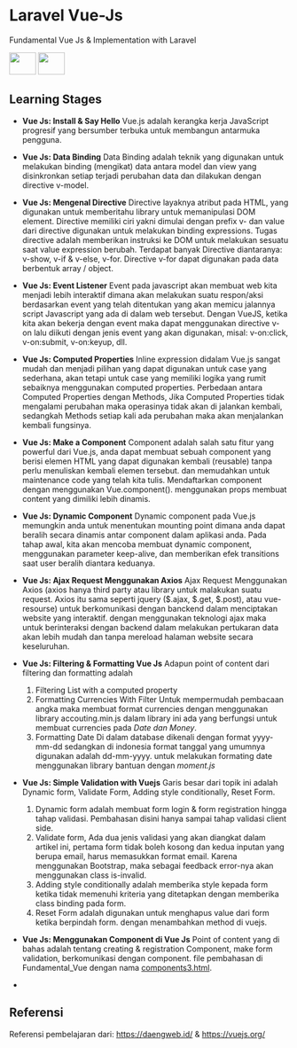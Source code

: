 # Laravel Vue-Js
Fundamental Vue Js &amp; Implementation with Laravel 

<img src="https://upload.wikimedia.org/wikipedia/commons/thumb/9/9a/Laravel.svg/1200px-Laravel.svg.png" height="40" width="48">
<img src="https://vuejs.org/images/logo.png" height="40" width="48">

## Learning Stages

- <b>Vue Js: Install & Say Hello</b>
  Vue.js adalah kerangka kerja JavaScript progresif yang bersumber terbuka untuk membangun antarmuka pengguna.

- <b>Vue Js: Data Binding</b>
  Data Binding adalah teknik yang digunakan untuk melakukan binding (mengikat) data antara model dan view yang disinkronkan setiap terjadi perubahan data dan dilakukan dengan directive v-model.

- <b>Vue Js: Mengenal Directive</b>
  Directive layaknya atribut pada HTML, yang digunakan untuk memberitahu library untuk memanipulasi DOM element. Directive memiliki ciri yakni dimulai dengan prefix v- dan value dari directive digunakan untuk melakukan binding expressions. Tugas directive adalah memberikan instruksi ke DOM untuk melakukan sesuatu saat value expression berubah. Terdapat banyak Directive diantaranya: v-show, v-if & v-else, v-for. Directive v-for dapat digunakan pada data berbentuk array / object.

- <b>Vue Js: Event Listener</b>
  Event pada javascript akan membuat web kita menjadi lebih interaktif dimana akan melakukan suatu respon/aksi berdasarkan event yang telah ditentukan yang akan memicu jalannya script Javascript yang ada di dalam web tersebut. Dengan VueJS, ketika kita akan bekerja dengan event maka dapat menggunakan directive v-on lalu diikuti dengan jenis event yang akan digunakan, misal: v-on:click, v-on:submit, v-on:keyup, dll.

- <b>Vue Js: Computed Properties</b>
  Inline expression didalam Vue.js sangat mudah dan menjadi pilihan yang dapat digunakan untuk case yang sederhana, akan tetapi untuk case yang memiliki logika yang rumit sebaiknya menggunakan computed properties. Perbedaan antara Computed Properties dengan Methods, Jika Computed Properties tidak mengalami perubahan maka operasinya tidak akan di jalankan kembali, sedangkah Methods setiap kali ada perubahan maka akan menjalankan kembali fungsinya.

- <b>Vue Js: Make a Component</b>
  Component adalah salah satu fitur yang powerful dari Vue.js, anda dapat membuat sebuah component yang berisi elemen HTML yang dapat digunakan kembali (reusable) tanpa perlu menuliskan kembali elemen tersebut. dan memudahkan untuk maintenance code yang telah kita tulis. Mendaftarkan component dengan menggunakan Vue.component(). menggunakan props membuat content yang dimiliki lebih dinamis.

- <b>Vue Js: Dynamic Component</b>
  Dynamic component pada Vue.js memungkin anda untuk menentukan mounting point dimana anda dapat beralih secara dinamis antar component dalam aplikasi anda. Pada tahap awal, kita akan mencoba membuat dynamic component, menggunakan parameter keep-alive, dan memberikan efek transitions saat user beralih diantara keduanya.

- <b>Vue Js: Ajax Request Menggunakan Axios</b>
  Ajax Request Menggunakan Axios (axios hanya third party atau library untuk malakukan suatu request. Axios itu sama seperti jquery ($.ajax, $.get, $.post), atau vue-resourse) untuk berkomunikasi dengan banckend dalam menciptakan website yang interaktif. dengan menggunakan teknologi ajax maka untuk berinteraksi dengan backend dalam melakukan pertukaran data akan lebih mudah dan tanpa mereload halaman website secara keseluruhan.

- <b>Vue Js: Filtering & Formatting Vue Js</b>
  Adapun point of content dari filtering dan formatting adalah 
  1. Filtering List with a computed property
  2. Formatting Currencies With Filter
     Untuk mempermudah pembacaan angka maka membuat format currencies dengan menggunakan library accouting.min.js
     dalam library ini ada yang berfungsi untuk membuat currencies pada <i>Date dan Money</i>.
  3. Formatting Date
     Di dalam database dikenali dengan format yyyy-mm-dd sedangkan di indonesia format tanggal yang umumnya digunakan adalah dd-mm-yyyy.
     untuk melakukan formating date menggunakan library bantuan dengan <i>moment.js</i>

- <b>Vue Js: Simple Validation with Vuejs</b>
  Garis besar dari topik ini adalah Dynamic form, Validate Form, Adding style conditionally, Reset Form.
  1. Dynamic form adalah membuat form login & form registration hingga tahap validasi. Pembahasan disini hanya sampai tahap validasi client side.
  2. Validate form, Ada dua jenis validasi yang akan diangkat dalam artikel ini, pertama form tidak boleh kosong dan kedua inputan yang berupa email, harus memasukkan format email. Karena menggunakan Bootstrap, maka sebagai feedback error-nya akan menggunakan class is-invalid.
  3. Adding style conditionally adalah memberika style kepada form ketika tidak memenuhi kriteria yang ditetapkan dengan memberika class binding pada form.
  4. Reset Form adalah digunakan untuk menghapus value dari form ketika berpindah form. dengan menambahkan method di vuejs.
  
- <b>Vue Js: Menggunakan Component di Vue Js</b>
  Point of content yang di bahas adalah tentang creating & registration Component, make form validation, berkomunikasi dengan component.
  file pembahasan di Fundamental_Vue dengan nama [components3.html](https://github.com/Sigit-Wasis/Laravel-Vue-Js/blob/master/Fundamental_Vue/components3.html).

- 

## Referensi
Referensi pembelajaran dari: https://daengweb.id/ & https://vuejs.org/